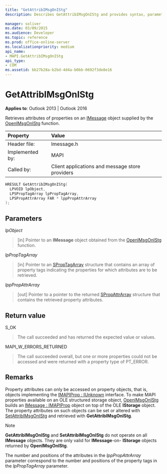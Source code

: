 ```yaml
---
title: "GetAttribIMsgOnIStg"
description: Describes GetAttribIMsgOnIStg and provides syntax, parameters, and return value.
 
manager: soliver
ms.date: 03/09/2015
ms.audience: Developer
ms.topic: reference
ms.prod: office-online-server
ms.localizationpriority: medium
api_name:
- MAPI.GetAttribIMsgOnIStg
api_type:
- COM
ms.assetid: bb27b28a-b2bd-4d4a-b0bb-0692f3de8e16
---
```


# GetAttribIMsgOnIStg

  
  
**Applies to**: Outlook 2013 | Outlook 2016 
  
Retrieves attributes of properties on an [IMessage](imessageimapiprop.md) object supplied by the [OpenIMsgOnIStg](openimsgonistg.md) function. 
  
|Property|Value|
|:-----|:-----|
|Header file:  <br/> |Imessage.h  <br/> |
|Implemented by:  <br/> |MAPI  <br/> |
|Called by:  <br/> |Client applications and message store providers  <br/> |
   
```cpp
HRESULT GetAttribIMsgOnIStg(
  LPVOID lpObject,
  LPSPropTagArray lpPropTagArray,
  LPSPropAttrArray FAR * lppPropAttrArray
);
```

## Parameters

 _lpObject_
  
> [in] Pointer to an **IMessage** object obtained from the [OpenIMsgOnIStg](openimsgonistg.md) function. 
    
 _lpPropTagArray_
  
> [in] Pointer to an [SPropTagArray](sproptagarray.md) structure that contains an array of property tags indicating the properties for which attributes are to be retrieved. 
    
 _lppPropAttrArray_
  
> [out] Pointer to a pointer to the returned [SPropAttrArray](spropattrarray.md) structure that contains the retrieved property attributes. 
    
## Return value

S_OK 
  
> The call succeeded and has returned the expected value or values. 
    
MAPI_W_ERRORS_RETURNED 
  
> The call succeeded overall, but one or more properties could not be accessed and were returned with a property type of PT_ERROR.
    
## Remarks

Property attributes can only be accessed on property objects, that is, objects implementing the [IMAPIProp : IUnknown](imapipropiunknown.md) interface. To make MAPI properties available on an OLE structured storage object, [OpenIMsgOnIStg](openimsgonistg.md) builds an [IMessage : IMAPIProp](imessageimapiprop.md) object on top of the OLE **IStorage** object. The property attributes on such objects can be set or altered with [SetAttribIMsgOnIStg](setattribimsgonistg.md) and retrieved with **GetAttribIMsgOnIStg**. 
  
> [!NOTE]
> **GetAttribIMsgOnIStg** and **SetAttribIMsgOnIStg** do not operate on all **IMessage** objects. They are only valid for **IMessage**-on- **IStorage** objects returned by **OpenIMsgOnIStg**. 
  
The number and positions of the attributes in the _lppPropAttrArray_ parameter correspond to the number and positions of the property tags in the _lpPropTagArray_ parameter. 
  

